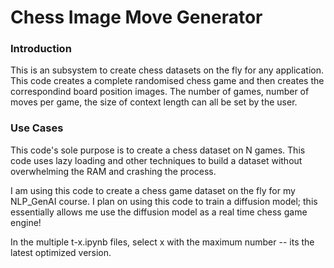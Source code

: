 # Chess Image Move Generator

### Introduction
This is an subsystem to create chess datasets on the fly for any application. This code creates a complete randomised chess game and then creates the correspondind board position images. The number of games, number of moves per game, the size of context length can all be set by the user. 

### Use Cases
This code's sole purpose is to create a chess dataset on N games. This code uses lazy loading and other techniques to build a dataset without overwhelming the RAM and crashing the process. 

I am using this code to create a chess game dataset on the fly for my NLP_GenAI course. I plan on using this code to train a diffusion model; this essentially allows me use the diffusion model as a real time chess game engine!

In the multiple t-x.ipynb files, select x with the maximum number -- its the latest optimized version.
